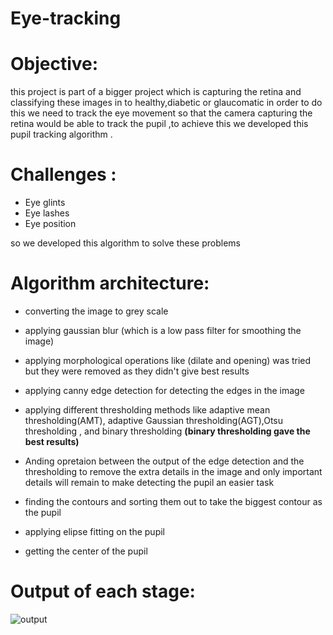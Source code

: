 # Eye-tracking

# Objective:
this project is part of a bigger project which is capturing the retina and classifying these images in to healthy,diabetic or glaucomatic in order to do this we need to track the eye movement so that the camera capturing the retina would be able to track the pupil ,to achieve this we developed this pupil tracking algorithm . <br>
 # Challenges  :
 * Eye glints
 * Eye lashes
 * Eye position 
 
 so we developed this algorithm to solve these problems 
 # Algorithm architecture:
 * converting the image to grey scale                 

 * applying gaussian blur (which is a low pass filter for smoothing the image)
 * applying morphological operations like (dilate and opening) was tried but they were removed as they didn't give best results 
 * applying canny edge detection for detecting the edges in the image 
 * applying different thresholding methods like adaptive mean thresholding(AMT), adaptive Gaussian thresholding(AGT),Otsu thresholding , and binary thresholding **(binary thresholding gave the best results)**
 * Anding opretaion between the output of the edge detection and the thresholding to remove the extra details in the image and only important details will remain to make detecting the pupil an easier task
 * finding the contours and sorting them out to take the biggest contour as the pupil
 * applying elipse fitting on the pupil
 * getting the center of the pupil 

 # Output of each stage:
 ![output](https://user-images.githubusercontent.com/103740764/170370921-dfceb19f-95ff-43d1-a324-0bac93a39a26.PNG)
